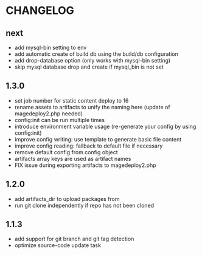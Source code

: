 # CHANGELOG

## next

- add mysql-bin setting to env
- add automatic create of build db using the build/db configuration
- add drop-database option (only works with mysql-bin setting)
- skip mysql database drop and create if mysql_bin is not set

## 1.3.0

- set job number for static content deploy to 16
- rename assets to artifacts to unify the naming here (update of magedeploy2.php needed)
- config:init can be run multiple times
- introduce environment variable usage (re-generate your config by using config:init)
- improve config writing: use template to generate basic file content
- improve config reading: fallback to default file if necessary
- remove default config from config object
- artifacts array keys are used as artifact names
- FIX issue during exporting artifacts to magedeploy2.php

## 1.2.0

- add artifacts_dir to upload packages from
- run git clone independently if repo has not been cloned

## 1.1.3

- add support for git branch and git tag detection
- optimize source-code update task
